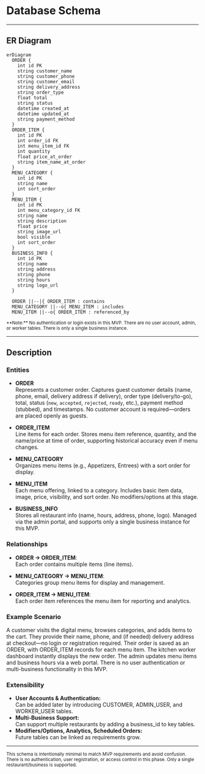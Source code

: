 # Database Schema

---

## ER Diagram

```mermaid
erDiagram
  ORDER {
    int id PK
    string customer_name
    string customer_phone
    string customer_email
    string delivery_address
    string order_type
    float total
    string status
    datetime created_at
    datetime updated_at
    string payment_method
  }
  ORDER_ITEM {
    int id PK
    int order_id FK
    int menu_item_id FK
    int quantity
    float price_at_order
    string item_name_at_order
  }
  MENU_CATEGORY {
    int id PK
    string name
    int sort_order
  }
  MENU_ITEM {
    int id PK
    int menu_category_id FK
    string name
    string description
    float price
    string image_url
    bool visible
    int sort_order
  }
  BUSINESS_INFO {
    int id PK
    string name
    string address
    string phone
    string hours
    string logo_url
  }

  ORDER ||--|{ ORDER_ITEM : contains
  MENU_CATEGORY ||--o{ MENU_ITEM : includes
  MENU_ITEM ||--o{ ORDER_ITEM : referenced_by
```
<small>
**Note:** No authentication or login exists in this MVP. There are no user account, admin, or worker tables. There is only a single business instance.
</small>

---

## Description

### Entities

- **ORDER**  
  Represents a customer order. Captures guest customer details (name, phone, email, delivery address if delivery), order type (delivery/to-go), total, status (`new`, `accepted`, `rejected`, `ready`, etc.), payment method (stubbed), and timestamps. No customer account is required—orders are placed openly as guests.

- **ORDER_ITEM**  
  Line items for each order. Stores menu item reference, quantity, and the name/price at time of order, supporting historical accuracy even if menu changes.

- **MENU_CATEGORY**  
  Organizes menu items (e.g., Appetizers, Entrees) with a sort order for display.

- **MENU_ITEM**  
  Each menu offering, linked to a category. Includes basic item data, image, price, visibility, and sort order. No modifiers/options at this stage.

- **BUSINESS_INFO**  
  Stores all restaurant info (name, hours, address, phone, logo). Managed via the admin portal, and supports only a single business instance for this MVP.

### Relationships

- **ORDER → ORDER_ITEM**:  
  Each order contains multiple items (line items).

- **MENU_CATEGORY → MENU_ITEM**:  
  Categories group menu items for display and management.

- **ORDER_ITEM → MENU_ITEM**:  
  Each order item references the menu item for reporting and analytics.

### Example Scenario

A customer visits the digital menu, browses categories, and adds items to the cart. They provide their name, phone, and (if needed) delivery address at checkout—no login or registration required. Their order is saved as an ORDER, with ORDER_ITEM records for each menu item. The kitchen worker dashboard instantly displays the new order. The admin updates menu items and business hours via a web portal. There is no user authentication or multi-business functionality in this MVP.

### Extensibility

- **User Accounts & Authentication:**  
  Can be added later by introducing CUSTOMER, ADMIN_USER, and WORKER_USER tables.
- **Multi-Business Support:**  
  Can support multiple restaurants by adding a business_id to key tables.
- **Modifiers/Options, Analytics, Scheduled Orders:**  
  Future tables can be linked as requirements grow.

---

<small>
This schema is intentionally minimal to match MVP requirements and avoid confusion. There is no authentication, user registration, or access control in this phase. Only a single restaurant/business is supported.
</small>